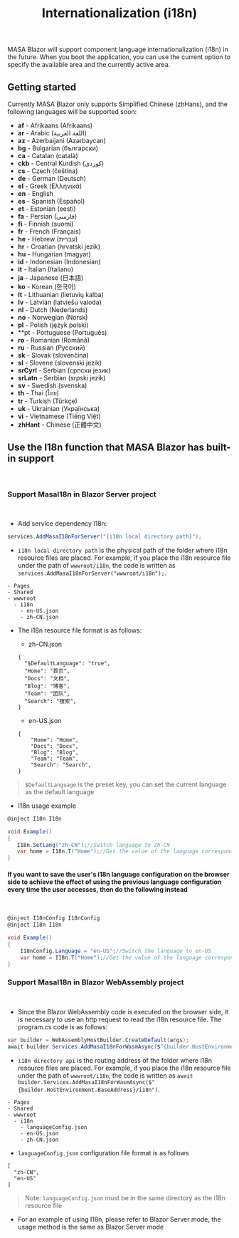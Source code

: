 ﻿---
order: 5
title: Internationalization (i18n)
---

MASA Blazor will support component language internationalization (i18n) in the future. When you boot the application, you can use the current option to specify the available area and the currently active area.

## Getting started

Currently MASA Blazor only supports Simplified Chinese (zhHans), and the following languages will be supported soon:

* **af** - Afrikaans (Afrikaans)
* **ar** - Arabic (اللغة العربية)
* **az** - Azerbaijani (Azərbaycan)
* **bg** - Bulgarian (български)
* **ca** - Catalan (català)
* **ckb** - Central Kurdish (کوردی)
* **cs** - Czech (čeština)
* **de** - German (Deutsch)
* **el** - Greek (Ελληνικά)
* **en** - English
* **es** - Spanish (Español)
* **et** - Estonian (eesti)
* **fa** - Persian (فارسی)
* **fi** - Finnish (suomi)
* **fr** - French (Français)
* **he** - Hebrew (עברית)
* **hr** - Croatian (hrvatski jezik)
* **hu** - Hungarian (magyar)
* **id** - Indonesian (Indonesian)
* **it** - Italian (Italiano)
* **ja** - Japanese (日本語)
* **ko** - Korean (한국어)
* **lt** - Lithuanian (lietuvių kalba)
* **lv** - Latvian (latviešu valoda)
* **nl** - Dutch (Nederlands)
* **no** - Norwegian (Norsk)
* **pl** - Polish (język polski)
* **pt - Portuguese (Português)
* **ro** - Romanian (Română) 
* **ru** - Russian (Русский)
* **sk** - Slovak (slovenčina)
* **sl** - Slovene (slovenski jezik)
* **srCyrl** - Serbian (српски језик)
* **srLatn** - Serbian (srpski jezik)
* **sv** - Swedish (svenska)
* **th** - Thai (ไทย)
* **tr** - Turkish (Türkçe)
* **uk** - Ukrainian (Українська)
* **vi** - Vietnamese (Tiếng Việt)
* **zhHant** - Chinese (正體中文)

## Use the I18n function that MASA Blazor has built-in support

<br/>

### Support MasaI18n in Blazor Server project

<br/>

- Add service dependency I18n:

```c#
services.AddMasaI18nForServer("{i18n local directory path}");
```

- `i18n local directory path` is the physical path of the folder where i18n resource files are placed. For example, if you place the i18n resource file under the path of `wwwroot/i18n`, the code is written as `services.AddMasaI18nForServer("wwwroot/i18n");`.

```
- Pages 
- Shared 
- wwwroot
  - i18n
    - en-US.json
    - zh-CN.json
```

- The i18n resource file format is as follows:

    - zh-CN.json

    ```
    {
      "$DefaultLanguage": "true",
      "Home": "首页",
      "Docs": "文档",
      "Blog": "博客",
      "Team": "团队",
      "Search": "搜索",
    }
    ```

    - en-US.json

    ```
    {
        "Home": "Home",
        "Docs": "Docs",
        "Blog": "Blog",
        "Team": "Team",
        "Search": "Search",
    }
    ```
> `$DefaultLanguage` is the preset key, you can set the current language as the default language

- I18n usage example

 ```c#
 @inject I18n I18n

void Example()
{
    I18n.SetLang("zh-CN");//Switch language to zh-CN
    var home = I18n.T("Home");//Get the value of the language corresponding to the key value Home, this method call will return "Home";
}
```

#### If you want to save the user's i18n language configuration on the browser side to achieve the effect of using the previous language configuration every time the user accesses, then do the following instead

<br/>

````c#
@inject I18nConfig I18nConfig
@inject I18n I18n

void Example()
{
    I18nConfig.Language = "en-US";//Switch the language to en-US
    var home = I18n.T("Home");//Get the value of the language corresponding to the key value Home, this method call will return "Home";
}
````

### Support MasaI18n in Blazor WebAssembly project

<br/>

- Since the Blazor WebAssembly code is executed on the browser side, it is necessary to use an http request to read the i18n resource file. The program.cs code is as follows:

```c#
var builder = WebAssemblyHostBuilder.CreateDefault(args);
await builder.Services.AddMasaI18nForWasmAsync($"{builder.HostEnvironment.BaseAddress}/{i18n directory api}");
```

- `i18n directory api` is the routing address of the folder where i18n resource files are placed. For example, if you place the i18n resource file under the path of `wwwroot/i18n`, the code is written as `await builder.Services.AddMasaI18nForWasmAsync($"{builder.HostEnvironment.BaseAddress}/i18n")`.

```
- Pages 
- Shared 
- wwwroot
  - i18n
    - languageConfig.json
    - en-US.json
    - zh-CN.json
```

- `languageConfig.json` configuration file format is as follows

```
[
  "zh-CN",
  "en-US"
]
```

> Note: `languageConfig.json` must be in the same directory as the i18n resource file

- For an example of using I18n, please refer to Blazor Server mode, the usage method is the same as Blazor Server mode